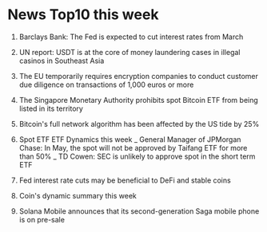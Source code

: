 # News Top10 this week

1. Barclays Bank: The Fed is expected to cut interest rates from March

2. UN report: USDT is at the core of money laundering cases in illegal casinos in Southeast Asia

3. The EU temporarily requires encryption companies to conduct customer due diligence on transactions of 1,000 euros or more

4. The Singapore Monetary Authority prohibits spot Bitcoin ETF from being listed in its territory

5. Bitcoin's full network algorithm has been affected by the US tide by 25%

6. Spot ETF ETF Dynamics this week
_ General Manager of JPMorgan Chase: In May, the spot will not be approved by Taifang ETF for more than 50%
_ TD Cowen: SEC is unlikely to approve spot in the short term ETF

8. Fed interest rate cuts may be beneficial to DeFi and stable coins

9. Coin's dynamic summary this week

10. Solana Mobile announces that its second-generation Saga mobile phone is on pre-sale
